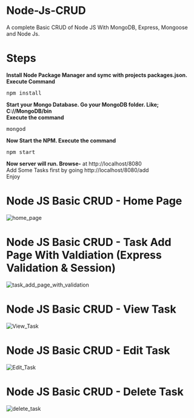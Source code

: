 # Node-Js-CRUD
A complete Basic CRUD of Node JS With MongoDB, Express, Mongoose and Node Js.

# Steps
<b>Install Node Package Manager and symc with projects packages.json. Execute Command </b>
<pre>npm install</pre>
  
<b> Start your Mongo Database. Go your MongoDB folder. Like; C://MongoDB/bin</b>
<br />
<b> Execute the command </b>
<pre>mongod</pre>

<b> Now Start the NPM. Execute the command </b>
<pre>npm start</pre>
<b> Now server will run. Browse-</b> at http://localhost/8080
<br /> 
Add Some Tasks first by going http://localhost/8080/add
<br />
Enjoy

# Node JS Basic CRUD - Home Page

<img src="https://image.ibb.co/f3P4O9/home_page.jpg" alt="home_page" border="0">

# Node JS Basic CRUD - Task Add Page With Valdiation (Express Validation & Session)
<img src="https://image.ibb.co/fvvpqp/task_add_page_with_validation.jpg" alt="task_add_page_with_validation" border="0">

# Node JS Basic CRUD - View Task
<img src="https://image.ibb.co/eeJnbU/View_Task.jpg" alt="View_Task" border="0">

# Node JS Basic CRUD - Edit Task
<img src="https://image.ibb.co/kAjhAp/Edit_Task.jpg" alt="Edit_Task" border="0">

# Node JS Basic CRUD - Delete Task
<img src="https://image.ibb.co/nyWUqp/delete_task.jpg" alt="delete_task" border="0">





